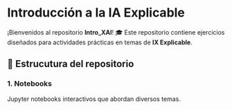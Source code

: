 # Introducción a la IA Explicable

¡Bienvenidos al repositorio **Intro_XAI**! 🎓 Este repositorio contiene ejercicios diseñados para actividades prácticas en temas de **IX Explicable**.

## 📂 Estrucutura del repositorio

### **1. Notebooks**
Jupyter notebooks interactivos que abordan diversos temas.

